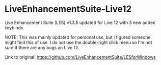 # LiveEnhancementSuite-Live12
Live Enhancement Suite (LES) v1.3.5 updated for Live 12 with 3 new added keybinds

NOTE: This was mainly updated for personal use, but I figured someone might find this of use.
I do not use the double-right click menu so I'm not sure if there are any bugs on Live 12.

Link to original: https://github.com/LiveEnhancementSuite/LESforWindows

